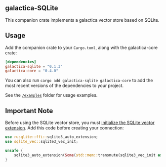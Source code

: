 ## galactica-SQLite

This companion crate implements a galactica vector store based on SQLite. 

## Usage

Add the companion crate to your `Cargo.toml`, along with the galactica-core crate:

```toml
[dependencies]
galactica-sqlite = "0.1.3"
galactica-core = "0.4.0"
```

You can also run `cargo add galactica-sqlite galactica-core` to add the most recent versions of the dependencies to your project.

See the [`/examples`](./examples) folder for usage examples.

## Important Note

Before using the SQLite vector store, you must [initialize the SQLite vector extension](https://alexggalacticaia.xyz/sqlite-vec/rust.html). Add this code before creating your connection:

```rust
use rusqlite::ffi::sqlite3_auto_extension;
use sqlite_vec::sqlite3_vec_init;

unsafe {
    sqlite3_auto_extension(Some(std::mem::transmute(sqlite3_vec_init as *const ())));
}
```
